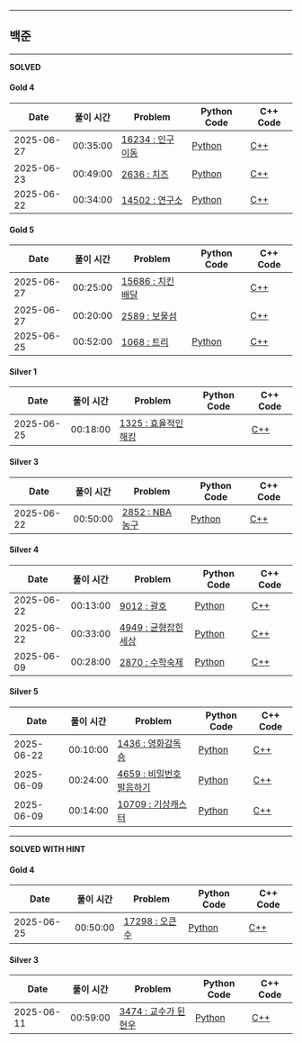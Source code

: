 
---

## 백준

---

**SOLVED**

#### Gold 4
| Date | 풀이 시간 | Problem | Python Code | C++ Code |
|------|------|---------|-------------|-----------|
| 2025-06-27 | 00:35:00 | [16234 : 인구 이동](https://www.acmicpc.net/problem/16234) | [Python](./baekjoon/basic3/16234/16234.py) | [C++](./baekjoon/basic3/16234/16234.cpp) |
| 2025-06-23 | 00:49:00 | [2636 : 치즈](https://www.acmicpc.net/problem/2636) | [Python](./baekjoon/basic2/2636/2636.py) | [C++](./baekjoon/basic2/2636/2636.cpp) |
| 2025-06-22 | 00:34:00 | [14502 : 연구소](https://www.acmicpc.net/problem/14502) | [Python](./baekjoon/basic2/14502/14502.py) | [C++](./baekjoon/basic2/14502/14502.cpp) |

#### Gold 5
| Date | 풀이 시간 | Problem | Python Code | C++ Code |
|------|------|---------|-------------|-----------|
| 2025-06-27 | 00:25:00 | [15686 : 치킨 배달](https://www.acmicpc.net/problem/15686) |  | [C++](./baekjoon/basic3/15686/15686.cpp) |
| 2025-06-27 | 00:20:00 | [2589 : 보물섬](https://www.acmicpc.net/problem/2589) |  | [C++](./baekjoon/basic3/2589/2589.cpp) |
| 2025-06-25 | 00:52:00 | [1068 : 트리](https://www.acmicpc.net/problem/1068) | [Python](./baekjoon/basic2/1068/1068.py) | [C++](./baekjoon/basic2/1068/1068.cpp) |

#### Silver 1
| Date | 풀이 시간 | Problem | Python Code | C++ Code |
|------|------|---------|-------------|-----------|
| 2025-06-25 | 00:18:00 | [1325 : 효율적인 해킹](https://www.acmicpc.net/problem/1325) |  | [C++](./baekjoon/basic2/1325/1325.cpp) |

#### Silver 3
| Date | 풀이 시간 | Problem | Python Code | C++ Code |
|------|------|---------|-------------|-----------|
| 2025-06-22 | 00:50:00 | [2852 : NBA 농구](https://www.acmicpc.net/problem/2852) | [Python](./baekjoon/basic2/2852/2852.py) | [C++](./baekjoon/basic2/2852/2852.cpp) |

#### Silver 4
| Date | 풀이 시간 | Problem | Python Code | C++ Code |
|------|------|---------|-------------|-----------|
| 2025-06-22 | 00:13:00 | [9012 : 괄호](https://www.acmicpc.net/problem/9012) | [Python](./baekjoon/basic2/9012/9012.py) | [C++](./baekjoon/basic2/9012/9012.cpp) |
| 2025-06-22 | 00:33:00 | [4949 : 균형잡힌 세상](https://www.acmicpc.net/problem/4949) | [Python](./baekjoon/basic2/4949/4949.py) | [C++](./baekjoon/basic2/4949/4949.cpp) |
| 2025-06-09 | 00:28:00 | [2870 : 수학숙제](https://www.acmicpc.net/problem/2870) | [Python](./baekjoon/basic2/2870/2870.py) | [C++](./baekjoon/basic2/2870/2870.cpp) |

#### Silver 5
| Date | 풀이 시간 | Problem | Python Code | C++ Code |
|------|------|---------|-------------|-----------|
| 2025-06-22 | 00:10:00 | [1436 : 영화감독 숌](https://www.acmicpc.net/problem/1436) | [Python](./baekjoon/basic2/1436/1436.py) | [C++](./baekjoon/basic2/1436/1436.cpp) |
| 2025-06-09 | 00:24:00 | [4659 : 비밀번호 발음하기](https://www.acmicpc.net/problem/4659) | [Python](./baekjoon/basic2/4659/4659.py) | [C++](./baekjoon/basic2/4659/4659.cpp) |
| 2025-06-09 | 00:14:00 | [10709 : 기상캐스터](https://www.acmicpc.net/problem/10709) | [Python](./baekjoon/basic2/10709/10709.py) | [C++](./baekjoon/basic2/10709/10709.cpp) |

---

**SOLVED WITH HINT**

#### Gold 4
| Date | 풀이 시간 | Problem | Python Code | C++ Code |
|------|------|---------|-------------|-----------|
| 2025-06-25 | 00:50:00 | [17298 : 오큰수](https://www.acmicpc.net/problem/17298) | [Python](./baekjoon/basic2/17298/17298.py) | [C++](./baekjoon/basic2/17298/17298.cpp) |

#### Silver 3
| Date | 풀이 시간 | Problem | Python Code | C++ Code |
|------|------|---------|-------------|-----------|
| 2025-06-11 | 00:59:00 | [3474 : 교수가 된 현우](https://www.acmicpc.net/problem/3474) | [Python](./baekjoon/basic2/3474/3474.py) | [C++](./baekjoon/basic2/3474/3474.cpp) |
